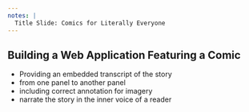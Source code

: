 ```yaml
---
notes: |
  Title Slide: Comics for Literally Everyone
---
```


## Building a Web Application Featuring a Comic

- Providing an embedded transcript of the story
- from one panel to another panel
- including correct annotation for imagery
- narrate the story in the inner voice of a reader
